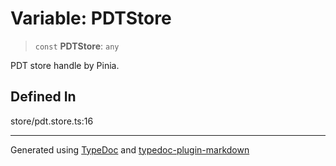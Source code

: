 # Variable: PDTStore

> `const` **PDTStore**: `any`

PDT store handle by Pinia.

## Defined In

store/pdt.store.ts:16

---

Generated using [TypeDoc](https://typedoc.org/) and [typedoc-plugin-markdown](https://www.npmjs.com/package/typedoc-plugin-markdown)
